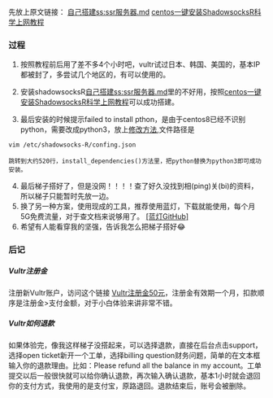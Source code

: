 先放上原文链接：
[自己搭建ss:ssr服务器.md](https://github.com/TwoWater/Python/blob/master/Res/%E8%87%AA%E5%B7%B1%E6%90%AD%E5%BB%BAss:ssr%E6%9C%8D%E5%8A%A1%E5%99%A8.md)
[centos一键安装ShadowsocksR科学上网教程](https://blog.hlogc.com/2019/07/17/centos-install-ssr/)

### 过程
1. 按照教程前后用了差不多4个小时吧，vultr试过日本、韩国、美国的，基本IP都被封了，多尝试几个地区的，有可以使用的。

2. 安装shadowsocksR[自己搭建ss:ssr服务器.md](https://github.com/TwoWater/Python/blob/master/Res/%E8%87%AA%E5%B7%B1%E6%90%AD%E5%BB%BAss:ssr%E6%9C%8D%E5%8A%A1%E5%99%A8.md)里的不好用，按照[centos一键安装ShadowsocksR科学上网教程](https://blog.hlogc.com/2019/07/17/centos-install-ssr/)可以成功搭建。

3. 最后安装的时候提示failed to install pthon，是由于centos8已经不识别python，需要改成python3，放上[修改方法](https://blog.csdn.net/lfp424395537/article/details/109694389),文件路径是
	
```bash
vim /etc/shadowsocks-R/confing.json
```
	跳转到大约520行，install_dependencies()方法里，把python替换为python3即可成功安装。
4. 最后梯子搭好了，但是没网！！！！查了好久没找到相(ping)关(bi)的资料，所以梯子只能暂时先放一边。
5. 换了另一种方案，使用现成的工具，推荐使用蓝灯，下载就能使用，每个月5G免费流量，对于查文档来说够用了。
[[蓝灯GitHub]](https://github.com/getlantern/download)
6. 希望有人能看穿我的坚强，告诉我怎么把梯子搭好:joy:

### 后记
##### Vultr注册金
注册新Vultr账户，访问这个链接 [Vultr注册金50元](https://www.vultr.com/promo/try50/?service=try50)，注册金有效期一个月，扣款顺序是注册金>支付金额，对于小白体验来讲非常不错。

##### Vultr如何退款
如果体验完，像我这样梯子没搭起来，可以选择退款，直接在后台点击support，选择open ticket新开一个工单，选择billing question财务问题，简单的在文本框输入你的退款理由。比如：Please refund all the balance in my account。工单提交以后一般很快就可以给你确认退款，再次输入确认退款，基本1小时就会退回你的支付方式，我使用的是支付宝，原路退回。退款结束后，账号会被删除。